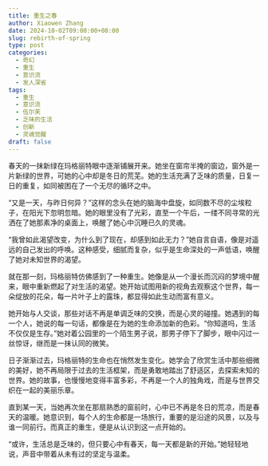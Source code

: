 ```yaml
---
title: 重生之春
author: Xiaowen Zhang
date: 2024-10-02T09:00:00+08:00
slug: rebirth-of-spring
type: post
categories:
  - 奇幻
  - 重生
  - 意识流
  - 发人深省
tags:
  - 重生
  - 意识流
  - 伍尔芙
  - 乏味的生活
  - 创新
  - 灵魂觉醒
draft: false
---
```


春天的一抹新绿在玛格丽特眼中逐渐铺展开来。她坐在窗帘半掩的窗边，窗外是一片新绿的世界，可她的心中却是冬日的荒芜。她的生活充满了乏味的质量，日复一日的重复，如同被困在了一个无尽的循环之中。

“又是一天，与昨日何异？”这样的念头在她的脑海中盘旋，如同数不尽的尘埃粒子，在阳光下忽明忽暗。她的眼里没有了光彩，直至一个午后，一缕不同寻常的光洒在了她那素净的桌面上，唤醒了她心中沉睡已久的灵魂。

“我曾如此渴望改变，为什么到了现在，却感到如此无力？”她自言自语，像是对遥远的自己发出的呼唤。这种感受，细腻而复杂，似乎是生命深处的一声低语，唤醒了她对未知世界的渴望。

就在那一刻，玛格丽特仿佛感到了一种重生。她像是从一个漫长而沉闷的梦境中醒来，眼中重新燃起了对生活的渴望。她开始试图用新的视角去观察这个世界，每一朵绽放的花朵，每一片叶子上的露珠，都显得如此生动而富有意义。

她开始与人交谈，那些对话不再是单调乏味的交换，而是心灵的碰撞。她遇到的每一个人，她说的每一句话，都像是在为她的生命添加新的色彩。“你知道吗，生活不仅仅是生存。”她对着公园里的一个陌生男子说，那男子停下了脚步，眼中闪过一丝惊讶，继而是一抹认同的微笑。

日子渐渐过去，玛格丽特的生命也在悄然发生变化。她学会了欣赏生活中那些细微的美好，她不再局限于过去的生活框架，而是勇敢地踏出了舒适区，去探索未知的世界。她的故事，也慢慢地变得丰富多彩，不再是一个人的独角戏，而是与世界交织在一起的美丽乐章。

直到某一天，当她再次坐在那扇熟悉的窗前时，心中已不再是冬日的荒凉，而是春天的温暖。她意识到，每个人的生命都是一场旅行，重要的是沿途的风景，以及与谁一同前行。而真正的重生，便是从认识到这一点开始的。

“或许，生活总是乏味的，但只要心中有春天，每一天都是新的开始。”她轻轻地说，声音中带着从未有过的坚定与温柔。